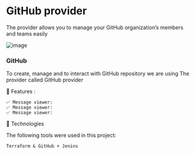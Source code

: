 # GitHub provider
The provider allows you to manage your GitHub organization’s members and teams easily

![image](https://miro.medium.com/v2/resize:fit:1100/format:webp/1*cWBkIri5rkF5Oglp-ibO9A.jpeg)



### GitHub
To create, manage and to interact with GitHub repository we are using The provider called GitHub provider

 
🎯 Features :

```
✅ Message viewer:
✅ Message viewer:
✅ Message viewer: 

```


🚀 Technologies

The following tools were used in this project:

    Terraform & GitHub + Jenins


